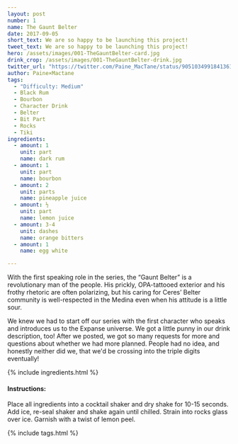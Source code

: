 ```yaml
---
layout: post
number: 1
name: The Gaunt Belter
date: 2017-09-05
short_text: We are so happy to be launching this project!
tweet_text: We are so happy to be launching this project!
hero: /assets/images/001-TheGauntBelter-card.jpg
drink_crop: /assets/images/001-TheGauntBelter-drink.jpg
twitter_url: "https://twitter.com/Paine_MacTane/status/905103499184136192"
author: Paine×Mactane
tags: 
  - "Difficulty: Medium"
  - Black Rum
  - Bourbon 
  - Character Drink
  - Belter 
  - Bit Part
  - Rocks
  - Tiki
ingredients:
  - amount: 1
    unit: part
    name: dark rum
  - amount: 1 
    unit: part
    name: bourbon
  - amount: 2
    unit: parts
    name: pineapple juice
  - amount: ½
    unit: part
    name: lemon juice
  - amount: 3-4
    unit: dashes
    name: orange bitters
  - amount: 1
    name: egg white

---
```


With the first speaking role in the series, the “Gaunt Belter” is a revolutionary man of the people.  His prickly, OPA-tattooed exterior and his frothy rhetoric are often polarizing, but his caring for Ceres’ Belter community is well-respected in the Medina even when his attitude is a little sour.  

We knew we had to start off our series with the first character who speaks and introduces us to the Expanse universe. We got a little punny in our drink description, too! After we posted, we got so many requests for more and questions about whether we had more planned. People had no idea, and honestly neither did we, that we'd be crossing into the triple digits eventually! 

{% include ingredients.html %}

#### Instructions:

Place all ingredients into a cocktail shaker and dry shake for 10-15 seconds. Add ice, re-seal shaker and shake again until chilled. Strain into rocks glass over ice. Garnish with a twist of lemon peel.

{% include tags.html %}
